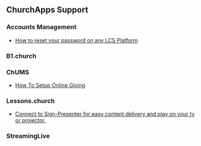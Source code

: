 ## ChurchApps Support

### Accounts Management
- [How to reset your password on any LCS Platform](chums/reset-passwords.md)

### B1.church

### ChUMS
- [How To Setup Online Giving](chums/giving.md)

### Lessons.church
- [Connect to Sign-Presenter for easy content delivery and play on your tv or projector.](lessons/connect-sp.md)

### StreamingLive
